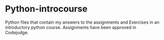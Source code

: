 # Python-introcourse
Python files that contain my answers to the assignments and Exercises in an introductory python course. Assignments have been approved in Codejudge.

